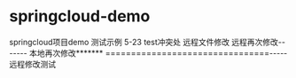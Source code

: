 # springcloud-demo
springcloud项目demo
测试示例
5-23
test冲突处
远程文件修改
远程再次修改-------
本地再次修改*******
================================-----
远程修改测试
